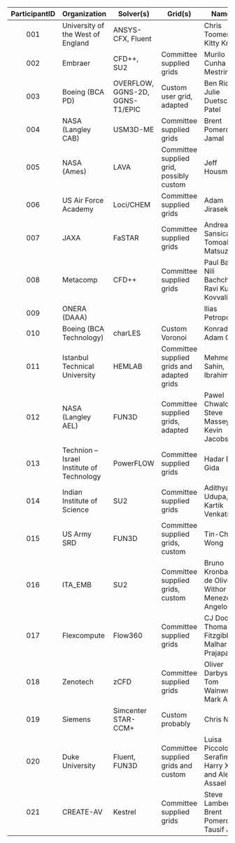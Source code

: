 | ParticipantID | Organization                      | Solver(s)                       | Grid(s)                   | Name(s)
|:-------------:| --------------------------------- | ------------------------------- | ------------------------- | -----------------------------
| 001           | University of the West of England | ANSYS-CFX, Fluent               |                           | Chris Toomer, Kitty Knight
| 002           | Embraer                           | CFD++, SU2                      | Committee supplied grids  | Murilo Cunha Mestriner 
| 003           | Boeing (BCA PD)                   | OVERFLOW, GGNS-2D, GGNS-T1/EPIC | Custom user grid, adapted | Ben Rider, Julie Duetsch-Patel
| 004           | NASA (Langley CAB)                | USM3D-ME                        | Committee supplied grids  | Brent Pomeroy, TJ Jamal
| 005           | NASA (Ames)                       | LAVA                            | Committee supplied grid, possibly custom | Jeff Housman
| 006           | US Air Force Academy              | Loci/CHEM                       | Committee supplied grids  | Adam Jirasek
| 007           | JAXA                              | FaSTAR                          | Committee supplied grids  | Andrea Sansica, Tomoaki Matsuzaki
| 008           | Metacomp                          | CFD++                           | Committee supplied grids  | Paul Batten, Nili Bachchan, Ravi Kumar Kovvali
| 009           | ONERA (DAAA)                      |                                 |                           | Ilias Petropoulos
| 010           | Boeing (BCA Technology)           | charLES                         | Custom Voronoi            | Konrad Goc, Adam Clark
| 011           | Istanbul Technical University     | HEMLAB                          | Committee supplied grids and adapted grids | Mehmet Sahin, Ibrahim Asar
| 012           | NASA (Langley AEL)                | FUN3D                           | Committee supplied grids, adapted  | Pawel Chwalowski, Steve Massey, Kevin Jacobson
| 013           | Technion – Israel Institute of Technology | PowerFLOW               | Committee supplied grids  | Hadar Ben-Gida
| 014           | Indian Institute of Science       | SU2                             | Committee supplied grids  | Adithya Udupa, Kartik Venkatraman
| 015           | US Army SRD                       | FUN3D                           | Committee supplied grids, custom | Tin-Chee Wong
| 016           | ITA_EMB                           | SU2                             | Committee supplied grids, custom | Bruno Kronbauer de Oliveira, Withor Menezes, Angelo Verri
| 017           | Flexcompute                       | Flow360                         | Committee supplied grids  | CJ Doolittle, Thomas Fitzgibbon, Malhar Prajapati
| 018           | Zenotech                          | zCFD                            | Committee supplied grids  | Oliver Darbyshire, Tom Wainwright, Mark Allan
| 019           | Siemens                           | Simcenter STAR-CCM+             | Custom probably           | Chris Nelson
| 020           | Duke University                   | Fluent, FUN3D                   | Committee supplied grids and custom | Luisa Piccolo Serafim, Harry Xu, and Ale Assael
| 021           | CREATE-AV                         | Kestrel                         | Committee supplied grids  | Steve Lamberson, Brent Pomeroy, Tausif Jamal
